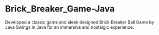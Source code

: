 # Brick_Breaker_Game-Java
Developed a classic game and sleek designed Brick Breaker Ball Game by Java Swings in Java for an immersive and nostalgic experience.
